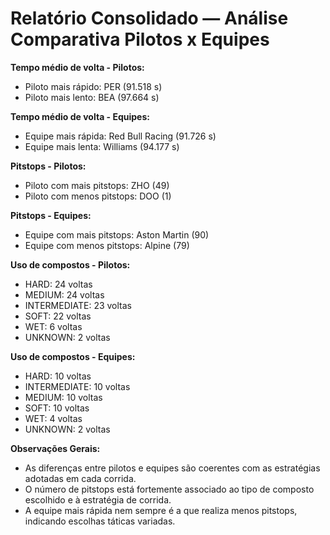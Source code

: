 # Relatório Consolidado — Análise Comparativa Pilotos x Equipes

**Tempo médio de volta - Pilotos:**

- Piloto mais rápido: PER (91.518 s)
- Piloto mais lento: BEA (97.664 s)

**Tempo médio de volta - Equipes:**

- Equipe mais rápida: Red Bull Racing (91.726 s)
- Equipe mais lenta: Williams (94.177 s)

**Pitstops - Pilotos:**

- Piloto com mais pitstops: ZHO (49)
- Piloto com menos pitstops: DOO (1)

**Pitstops - Equipes:**

- Equipe com mais pitstops: Aston Martin (90)
- Equipe com menos pitstops: Alpine (79)

**Uso de compostos - Pilotos:**

- HARD: 24 voltas
- MEDIUM: 24 voltas
- INTERMEDIATE: 23 voltas
- SOFT: 22 voltas
- WET: 6 voltas
- UNKNOWN: 2 voltas

**Uso de compostos - Equipes:**

- HARD: 10 voltas
- INTERMEDIATE: 10 voltas
- MEDIUM: 10 voltas
- SOFT: 10 voltas
- WET: 4 voltas
- UNKNOWN: 2 voltas

**Observações Gerais:**

- As diferenças entre pilotos e equipes são coerentes com as estratégias adotadas em cada corrida.
- O número de pitstops está fortemente associado ao tipo de composto escolhido e à estratégia de corrida.
- A equipe mais rápida nem sempre é a que realiza menos pitstops, indicando escolhas táticas variadas.

